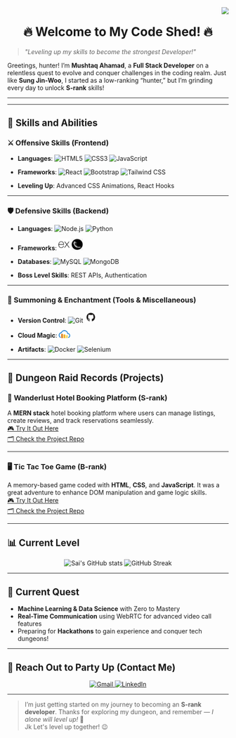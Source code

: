 <img align="right" src="https://visitor-badge.laobi.icu/badge?page_id=Mushtaq1295.Mushtaq1295" />

<h1 align="center">🔥 Welcome to My Code Shed! 🔥</h1>

> _"Leveling up my skills to become the strongest Developer!"_

Greetings, hunter! I’m **Mushtaq Ahamad**, a **Full Stack Developer** on a relentless quest to evolve and conquer challenges in the coding realm. Just like **Sung Jin-Woo**, I started as a low-ranking “hunter,” but I’m grinding every day to unlock **S-rank** skills!

---


---

## 💪 Skills and Abilities

### ⚔️ Offensive Skills (Frontend)

- **Languages**:
  <img src="https://cdn.jsdelivr.net/gh/devicons/devicon/icons/html5/html5-original.svg" width="26" alt="HTML5" title="HTML5" />
  <img src="https://cdn.jsdelivr.net/gh/devicons/devicon/icons/css3/css3-original.svg" width="26" alt="CSS3" title="CSS3" />
  <img src="https://cdn.jsdelivr.net/gh/devicons/devicon/icons/javascript/javascript-original.svg" width="26" alt="JavaScript" title="JavaScript" />

- **Frameworks**:
  <img src="https://cdn.jsdelivr.net/gh/devicons/devicon/icons/react/react-original.svg" width="26" alt="React" title="React" />
  <img src="https://cdn.jsdelivr.net/gh/devicons/devicon/icons/bootstrap/bootstrap-original.svg" width="26" alt="Bootstrap" title="Bootstrap" />
  <img src="https://cdn.jsdelivr.net/gh/devicons/devicon/icons/tailwindcss/tailwindcss-original.svg" width="26" alt="Tailwind CSS" title="Tailwind CSS" />

- **Leveling Up**:
  Advanced CSS Animations, React Hooks

---

### 🛡️ Defensive Skills (Backend)

- **Languages**:
  <img src="https://cdn.jsdelivr.net/gh/devicons/devicon/icons/nodejs/nodejs-original.svg" width="26" alt="Node.js" title="Node.js" />
  <img src="https://cdn.jsdelivr.net/gh/devicons/devicon/icons/python/python-original.svg" width="26" alt="Python" title="Python" />

- **Frameworks**:
  <img src="./img/express-dark.png" width="26" alt="Express.js" title="Express.js" style="filter: invert(100%);" />
  <img src="./img/flask-dark.png" width="26" alt="Flask" title="Flask" style="filter: invert(100%);" />

- **Databases**:
  <img src="https://cdn.jsdelivr.net/gh/devicons/devicon/icons/mysql/mysql-original.svg" width="26" alt="MySQL" title="MySQL" />
  <img src="https://cdn.jsdelivr.net/gh/devicons/devicon/icons/mongodb/mongodb-original.svg" width="26" alt="MongoDB" title="MongoDB" />

- **Boss Level Skills**:
  REST APIs, Authentication

---

### 🧙 Summoning & Enchantment (Tools & Miscellaneous)

- **Version Control**:
  <img src="https://cdn.jsdelivr.net/gh/devicons/devicon/icons/git/git-original.svg" width="26" alt="Git" title="Git" />
  <img src="./img/github-dark.png" width="26" alt="GitHub" title="GitHub" style="filter: invert(100%);" />

- **Cloud Magic**:
  <img src="./img/cloudinary.svg" width="26" alt="Cloudinary" title="Cloudinary" />

- **Artifacts**:
  <img src="https://cdn.jsdelivr.net/gh/devicons/devicon/icons/docker/docker-original.svg" width="26" alt="Docker" title="Docker" />
  <img src="https://cdn.jsdelivr.net/gh/devicons/devicon/icons/selenium/selenium-original.svg" width="26" alt="Selenium" title="Selenium" />

---

## 📜 Dungeon Raid Records (Projects)

### 🏨 **Wanderlust Hotel Booking Platform (S-rank)**

A **MERN stack** hotel booking platform where users can manage listings, create reviews, and track reservations seamlessly.  
[🎮 Try It Out Here](https://wanderlust-mern-ic8u.onrender.com/listings)  
[🗂 Check the Project Repo](https://github.com/Mushtaq/wanderlust)

---

### 🖥️ **Tic Tac Toe Game (B-rank)**

A memory-based game coded with **HTML**, **CSS**, and **JavaScript**. It was a great adventure to enhance DOM manipulation and game logic skills.  
[🎮 Try It Out Here](https://github.com/Mushtaq1295/TIC-TAC-TOE/)  
[🗂 Check the Project Repo](https://github.com/Mushtaq1295/TIC-TAC-TOE)

---

## 📊 Current Level

<div align="center">
      <img src="https://github-readme-stats.vercel.app/api?username=Mushtaq1295&show_icons=true&theme=highcontrast" alt="Sai's GitHub stats" />
      <img src="https://nirzak-streak-stats.vercel.app/?user=Mushtaq1295&theme=highcontrast&date_format=j%20M%5B%20Y%5D" alt="GitHub Streak" />
</div>

---

## 🧗 Current Quest

- **Machine Learning & Data Science** with Zero to Mastery
- **Real-Time Communication** using WebRTC for advanced video call features
- Preparing for **Hackathons** to gain experience and conquer tech dungeons!

---

## 🤝 Reach Out to Party Up (Contact Me)

<div align="center">
  <a href="mailto:mohammadmushtaq1295@gmail.com">
    <img src="https://img.shields.io/badge/Email-EA4335?style=for-the-badge&logo=gmail&logoColor=white" alt="Gmail" />
  </a>
  <a href="https://www.linkedin.com/in/mohammad-mushtaq-ahamad-436305256/" target="_blank">
    <img src="https://img.shields.io/badge/LinkedIn-0077B5?style=for-the-badge&logo=linkedin&logoColor=white" alt="LinkedIn" />
  </a>
</div>

---

> I’m just getting started on my journey to becoming an **S-rank developer**. Thanks for exploring my dungeon, and remember — _I alone will level up!_ 💪
> <br>
> Jk Let's level up together! 😉
